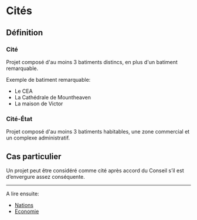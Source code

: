 # Cités

## Définition

### Cité

Projet composé d'au moins 3 batiments distincs, en plus d'un batiment remarquable.

Exemple de batiment remarquable:

- Le CEA
- La Cathédrale de Mountheaven
- La maison de Victor

### Cité-État

Projet composé d'au moins 3 batiments habitables, une zone commercial et un complexe administratif.

## Cas particulier

Un projet peut être considéré comme cité après accord du Conseil s’il est d’envergure assez conséquente.

----

A lire ensuite:

- [Nations](nations.md)
- [Economie](../Marches/index.md)

